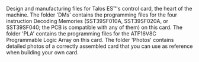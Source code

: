 Design and manufacturing files for Talos ES™'s control card, the heart of the machine. The folder 'DMs' contains the programming files for the four instruction Decoding Memories (SST39SF010A, SST39SF020A, or SST39SF040; the PCB is compatible with any of them) on this card. The folder 'PLA' contains the programming files for the ATF16V8C Programmable Logic Array on this card. The folder 'Photos' contains detailed photos of a correctly assembled card that you can use as reference when building your own card.
